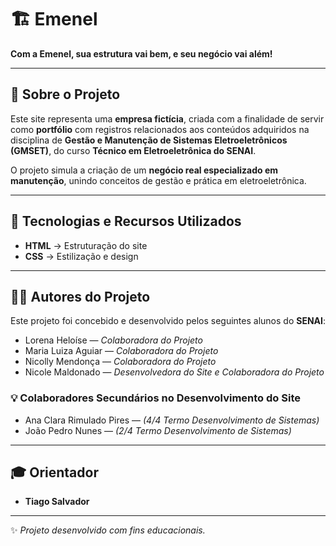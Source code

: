 # 🏗️ Emenel  
**Com a Emenel, sua estrutura vai bem, e seu negócio vai além!**


---


## 📌 Sobre o Projeto
Este site representa uma **empresa fictícia**, criada com a finalidade de servir como **portfólio** com registros relacionados aos conteúdos adquiridos na disciplina de **Gestão e Manutenção de Sistemas Eletroeletrônicos (GMSET)**, do curso **Técnico em Eletroeletrônica do SENAI**.  

O projeto simula a criação de um **negócio real especializado em manutenção**, unindo conceitos de gestão e prática em eletroeletrônica.


---


## 🚀 Tecnologias e Recursos Utilizados
- **HTML** → Estruturação do site  
- **CSS** → Estilização e design  


---


## 👨‍💻 Autores do Projeto
Este projeto foi concebido e desenvolvido pelos seguintes alunos do **SENAI**:

- Lorena Heloíse — *Colaboradora do Projeto*  
- Maria Luiza Aguiar — *Colaboradora do Projeto*  
- Nicolly Mendonça — *Colaboradora do Projeto*  
- Nicole Maldonado — *Desenvolvedora do Site e Colaboradora do Projeto*  

### 💡 Colaboradores Secundários no Desenvolvimento do Site
- Ana Clara Rimulado Pires — *(4/4 Termo Desenvolvimento de Sistemas)*  
- João Pedro Nunes — *(2/4 Termo Desenvolvimento de Sistemas)*  


---


## 🎓 Orientador
- **Tiago Salvador**


---


✨ *Projeto desenvolvido com fins educacionais.*
